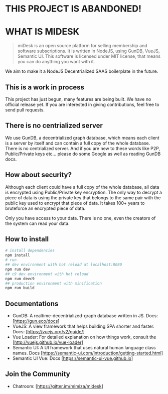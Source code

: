 # THIS PROJECT IS ABANDONED!

# WHAT IS MIDESK

> miDesk is an open source platform for selling membership and software subscriptions. It is written in NodeJS, using GunDB, VueJS, Semantic UI. This software is licensed under MIT license, that means you can do anything you want with it.

We aim to make it a NodeJS Decentrialized SAAS boilerplate in the future.

## This is a work in process
This project has just begun, many features are being built. We have no official release yet. If you are interested in giving contributions, feel free to send pull requests.

## There is no centrialized server
We use GunDB, a decentrialized graph database, which means each client is a server by itself and can contain a full copy of the whole database. There is no centrialized server. And if you are new to these words like P2P, Public/Private keys etc... please do some Google as well as reading GunDB docs.

## How about security?
Although each client could have a full copy of the whole database, all data is encrypted using Public/Private key encryption. The only way to decrypt a piece of data is using the private key that belongs to the same pair with the public key used to encrypt that piece of data. It takes 100+ years to bruteforce an encrypted piece of data.

Only you have access to your data. There is no one, even the creators of the system can read your data.

## How to install
``` bash
# install dependencies
npm install
# run
## dev environment with hot reload at localhost:8080
npm run dev
## c9 dev environment with hot reload
npm run devc9
## production environment with minification
npm run build
```

## Documentations
- GunDB: A realtime-decentrialized-graph database written in JS. Docs: [https://gun.eco/docs]
- VueJS: A view framework that helps building SPA shorter and faster. Docs: [https://vuejs.org/v2/guide/]
- Vue Loader: For detailed explanation on how things work, consult the [http://vuejs.github.io/vue-loader]
- Semantic UI: A UI framework that uses natural human language class names. Docs [https://semantic-ui.com/introduction/getting-started.html]
- Semantic UI Vue: Docs [https://semantic-ui-vue.github.io]

## Join the Community
- Chatroom: [https://gitter.im/mimiza/midesk]
